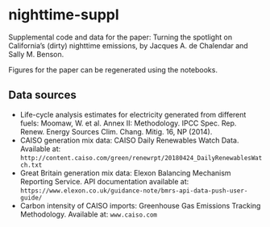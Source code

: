 # nighttime-suppl
Supplemental code and data for the paper: Turning the spotlight on California’s (dirty) nighttime emissions, by Jacques A. de Chalendar and Sally M. Benson.

Figures for the paper can be regenerated using the notebooks.

## Data sources
* Life-cycle analysis estimates for electricity generated from different fuels: Moomaw, W. et al. Annex II: Methodology. IPCC Spec. Rep. Renew. Energy Sources Clim. Chang. Mitig. 16, NP (2014).
* CAISO generation mix data: CAISO Daily Renewables Watch Data. Available at: `http://content.caiso.com/green/renewrpt/20180424_DailyRenewablesWatch.txt`
* Great Britain generation mix data: Elexon Balancing Mechanism Reporting Service. API documentation available at: `https://www.elexon.co.uk/guidance-note/bmrs-api-data-push-user-guide/`
* Carbon intensity of CAISO imports: Greenhouse Gas Emissions Tracking Methodology. Available at: `www.caiso.com`
